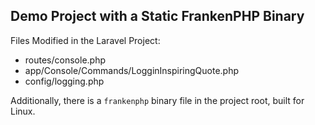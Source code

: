 ## Demo Project with a Static FrankenPHP Binary

Files Modified in the Laravel Project:

- routes/console.php
- app/Console/Commands/LogginInspiringQuote.php
- config/logging.php

Additionally, there is a `frankenphp` binary file in the project root, built for Linux.

